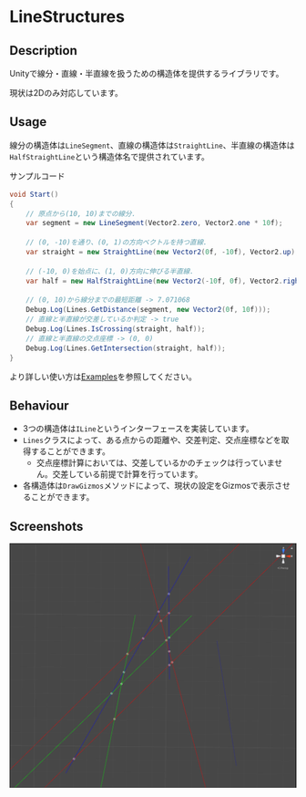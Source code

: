 LineStructures
===


## Description
Unityで線分・直線・半直線を扱うための構造体を提供するライブラリです。

現状は2Dのみ対応しています。  

## Usage
線分の構造体は`LineSegment`、直線の構造体は`StraightLine`、半直線の構造体は`HalfStraightLine`という構造体名で提供されています。

サンプルコード
```` csharp
void Start()
{
    // 原点から(10, 10)までの線分.
    var segment = new LineSegment(Vector2.zero, Vector2.one * 10f);

    // (0, -10)を通り、(0, 1)の方向ベクトルを持つ直線.
    var straight = new StraightLine(new Vector2(0f, -10f), Vector2.up);

    // (-10, 0)を始点に、(1, 0)方向に伸びる半直線.
    var half = new HalfStraightLine(new Vector2(-10f, 0f), Vector2.right);

    // (0, 10)から線分までの最短距離 -> 7.071068
    Debug.Log(Lines.GetDistance(segment, new Vector2(0f, 10f)));
    // 直線と半直線が交差しているか判定 -> true
    Debug.Log(Lines.IsCrossing(straight, half));
    // 直線と半直線の交点座標 -> (0, 0)
    Debug.Log(Lines.GetIntersection(straight, half));
}
````
より詳しい使い方は[Examples](Assets/LineStructures/Examples/)を参照してください。

## Behaviour
- 3つの構造体は`ILine`というインターフェースを実装しています。
- `Lines`クラスによって、ある点からの距離や、交差判定、交点座標などを取得することができます。
    - 交点座標計算においては、交差しているかのチェックは行っていません。交差している前提で計算を行っています。
- 各構造体は`DrawGizmos`メソッドによって、現状の設定をGizmosで表示させることができます。

## Screenshots
![screen shot](./Docs/ScreenShot.png)
